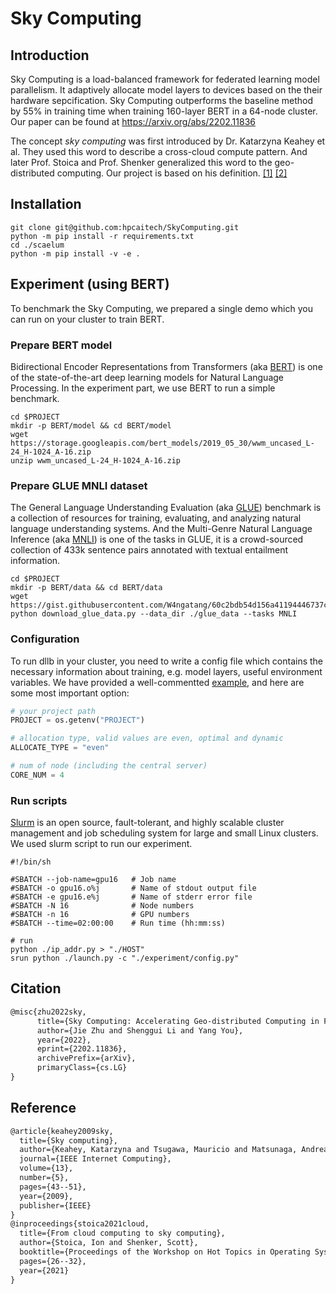 # Sky Computing

## Introduction

Sky Computing is a load-balanced framework for federated learning model parallelism. It adaptively allocate model layers to devices based on the their hardware sepcification. Sky Computing outperforms the baseline method by 55% in training time when training 160-layer BERT in a 64-node cluster. Our paper can be found at https://arxiv.org/abs/2202.11836

The concept *sky computing* was first introduced by Dr. Katarzyna Keahey et al. They used this word to describe a cross-cloud compute pattern. And later Prof. Stoica and Prof. Shenker generalized this word to the geo-distributed computing. Our project is based on his definition. [\[1\]](https://ieeexplore.ieee.org/abstract/document/5226615) [\[2\]](https://dl.acm.org/doi/abs/10.1145/3458336.3465301)

## Installation

```shell
git clone git@github.com:hpcaitech/SkyComputing.git
python -m pip install -r requirements.txt
cd ./scaelum
python -m pip install -v -e .
```

## Experiment (using BERT)

To benchmark the Sky Computing, we prepared a single demo which you can run on your cluster to train BERT.

### Prepare BERT model

Bidirectional Encoder Representations from Transformers (aka [BERT](https://aclanthology.org/N19-1423/)) is one of the state-of-the-art deep learning models for Natural Language Processing. In the experiment part, we use BERT to run a simple benchmark.

```shell
cd $PROJECT
mkdir -p BERT/model && cd BERT/model 
wget https://storage.googleapis.com/bert_models/2019_05_30/wwm_uncased_L-24_H-1024_A-16.zip
unzip wwm_uncased_L-24_H-1024_A-16.zip
```

### Prepare GLUE MNLI dataset

The General Language Understanding Evaluation (aka [GLUE](https://gluebenchmark.com/)) benchmark is a collection of resources for training, evaluating, and analyzing natural language understanding systems. And the Multi-Genre Natural Language Inference (aka [MNLI](https://cims.nyu.edu/~sbowman/multinli/)) is one of the tasks in GLUE, it is a crowd-sourced collection of 433k sentence pairs annotated with textual entailment information.

```shell
cd $PROJECT
mkdir -p BERT/data && cd BERT/data
wget https://gist.githubusercontent.com/W4ngatang/60c2bdb54d156a41194446737ce03e2e/raw/1502038877f6a88c225a34450793fbc3ea87eaba/download_glue_data.py
python download_glue_data.py --data_dir ./glue_data --tasks MNLI
```

### Configuration

To run dllb in your cluster, you need to write a config file which contains the necessary information about training, e.g. model layers, useful environment variables. We have provided a well-commentted [example](https://github.com/hpcaitech/SkyComputing/blob/main/experiment/config.py), and here are some most important option:

```python
# your project path
PROJECT = os.getenv("PROJECT")

# allocation type, valid values are even, optimal and dynamic
ALLOCATE_TYPE = "even"

# num of node (including the central server)
CORE_NUM = 4
```

### Run scripts

[Slurm](https://www.schedmd.com/) is an open source, fault-tolerant, and highly scalable cluster management and job scheduling system for large and small Linux clusters. We used slurm script to run our experiment.

```shell
#!/bin/sh

#SBATCH --job-name=gpu16   # Job name
#SBATCH -o gpu16.o%j       # Name of stdout output file
#SBATCH -e gpu16.e%j       # Name of stderr error file
#SBATCH -N 16              # Node numbers
#SBATCH -n 16              # GPU numbers
#SBATCH --time=02:00:00    # Run time (hh:mm:ss)

# run
python ./ip_addr.py > "./HOST"
srun python ./launch.py -c "./experiment/config.py"
```

## Citation

```tex
@misc{zhu2022sky,
      title={Sky Computing: Accelerating Geo-distributed Computing in Federated Learning}, 
      author={Jie Zhu and Shenggui Li and Yang You},
      year={2022},
      eprint={2202.11836},
      archivePrefix={arXiv},
      primaryClass={cs.LG}
}
```

## Reference

```tex
@article{keahey2009sky,
  title={Sky computing},
  author={Keahey, Katarzyna and Tsugawa, Mauricio and Matsunaga, Andrea and Fortes, Jose},
  journal={IEEE Internet Computing},
  volume={13},
  number={5},
  pages={43--51},
  year={2009},
  publisher={IEEE}
}
@inproceedings{stoica2021cloud,
  title={From cloud computing to sky computing},
  author={Stoica, Ion and Shenker, Scott},
  booktitle={Proceedings of the Workshop on Hot Topics in Operating Systems},
  pages={26--32},
  year={2021}
}
```
